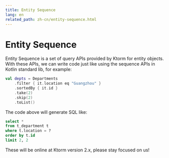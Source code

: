 ```yaml
---
title: Entity Sequence
lang: en
related_path: zh-cn/entity-sequence.html
---
```


# Entity Sequence

Entity Sequence is a set of query APIs provided by Ktorm for entity objects. With these APIs, we can write code just like using the sequence APIs in Kotlin standard lib, for example:  

```kotlin
val depts = Departments
    .filter { it.location eq "Guangzhou" }
    .sortedBy { it.id }
    .take(2)
    .skip(2)
    .toList()
```

The code above will generate SQL like: 

```sql
select * 
from t_department t
where t.location = ?
order by t.id
limit 2, 2
```

These will be online at Ktorm version 2.x, please stay focused on us!

